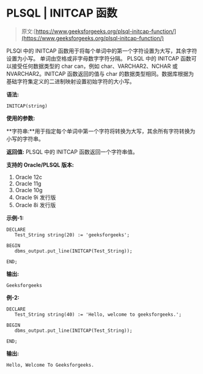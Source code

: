 # PLSQL | INITCAP 函数

> 原文:[https://www.geeksforgeeks.org/plsql-initcap-function/](https://www.geeksforgeeks.org/plsql-initcap-function/)

PLSQl 中的 INITCAP 函数用于将每个单词中的第一个字符设置为大写，其余字符设置为小写。
单词由空格或非字母数字字符分隔。
PLSQL 中的 INITCAP 函数可以接受任何数据类型的 char can，例如 char、VARCHAR2、NCHAR 或 NVARCHAR2。INITCAP 函数返回的值与 char 的数据类型相同。数据库根据为基础字符集定义的二进制映射设置初始字符的大小写。

**语法:**

```
INITCAP(string)
```

**使用的参数:**

**字符串:**用于指定每个单词中第一个字符将转换为大写，其余所有字符转换为小写的字符串。

**返回值:**
PLSQL 中的 INITCAP 函数返回一个字符串值。

**支持的 Oracle/PLSQL 版本:**

1.  Oracle 12c
2.  Oracle 11g
3.  Oracle 10g
4.  Oracle 9i 发行版
5.  Oracle 8i 发行版

**示例-1:**

```
DECLARE 
   Test_String string(20) := 'geeksforgeeks';

BEGIN 
   dbms_output.put_line(INITCAP(Test_String)); 

END; 
```

**输出:**

```
Geeksforgeeks 
```

**例-2:**

```
DECLARE 
   Test_String string(40) := 'Hello, welcome to geeksforgeeks.';

BEGIN 
   dbms_output.put_line(INITCAP(Test_String)); 

END; 
```

**输出:**

```
Hello, Welcome To Geeksforgeeks. 
```
